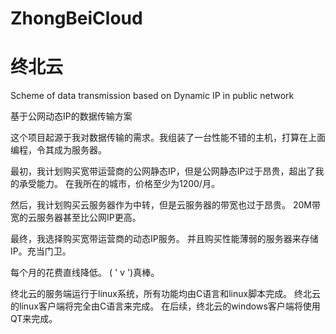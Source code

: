 # ZhongBeiCloud
# 终北云
Scheme of data transmission based on Dynamic IP in public network

基于公网动态IP的数据传输方案

这个项目起源于我对数据传输的需求。我组装了一台性能不错的主机，打算在上面编程，令其成为服务器。

最初，我计划购买宽带运营商的公网静态IP，但是公网静态IP过于昂贵，超出了我的承受能力。
在我所在的城市，价格至少为1200/月。

然后，我计划购买云服务器作为中转，但是云服务器的带宽也过于昂贵。
20M带宽的云服务器甚至比公网IP更高。

最终，我选择购买宽带运营商的动态IP服务。
并且购买性能薄弱的服务器来存储IP。充当门卫。

每个月的花费直线降低。
(  ' v ')真棒。

终北云的服务端运行于linux系统，所有功能均由C语言和linux脚本完成。
终北云的linux客户端将完全由C语言来完成。
在后续，终北云的windows客户端将使用QT来完成。

